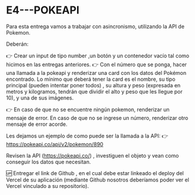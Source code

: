 # E4---POKEAPI
Para esta entrega vamos a trabajar con asincronismo, utilizando la API de Pokemon.

Deberán:

👉 Crear un input de tipo number ,un botón y un contenedor vacío tal como hicimos en las entregas anteriores.
👉 Con el número que se ponga, hacer una llamada a la pokeapi y renderizar una card con los datos del Pokémon encontrado. Lo mínimo que deberá tener la card es el nombre, su tipo principal (pueden intentar poner todos) , su altura y peso (expresada en metros y kilogramos, tendrán que dividir el alto y peso que les llegue por 10), y una de sus imágenes.

👉 En caso de que no se encuentre ningún pokemon, renderizar un mensaje de error. En caso de que no se ingrese un número, renderizar otro mensaje de error acorde.



Les dejamos un ejemplo de como puede ser la llamada a la API:
👉 https://pokeapi.co/api/v2/pokemon/890

Revisen la API (https://pokeapi.co/) , investiguen el objeto y vean como conseguir los datos que necesitan.

🆙 Entregar el link de Github , en el cual debe estar linkeado el deploy del Vercel de su aplicación (mediante Github nosotros deberíamos poder ver el Vercel vinculado a su repositorio). 
